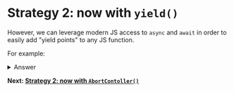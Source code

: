 # Strategy 2: now with `yield()`

However, we can leverage modern JS access to `async` and `await` in order to easily add "yield points" to any JS function.

For example:

<details>
<summary>Answer</summary>

```js
import { schedulerDotYield } from "./workshop/utils/schedulerDotYield.js";

async function blockInPiecesYieldy(ms) {
  const ms_per_part = 10;
  const parts = ms / ms_per_part;
  for (let i = 0; i < parts; i++) {
    // Polyfill for scheduler.yield()
    await schedulerDotYield(); 

    blockFor(ms_per_part);
  }
}

button.addEventListener("click", async () => {
  score.incrementAndUpdateUI();
  await blockInPiecesYieldy(1000);
});
```
</details>

**Next: [Strategy 2: now with `AbortContoller()`](https://github.com/malchata/inp-workshop/blob/main/guide/21-abortcontroller.md)**
